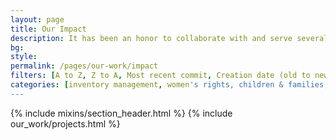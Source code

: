 ```yaml
---
layout: page
title: Our Impact
description: It has been an honor to collaborate with and serve several incredible nonprofits and civic organizations over the years, whose work is making a substantive difference in the world. We are so proud to call these remarkable organizations listed below, our partners!
bg:
style:
permalink: /pages/our-work/impact
filters: [A to Z, Z to A, Most recent commit, Creation date (old to new), Creation date (new to old)]
categories: [inventory management, women's rights, children & families, advocacy, conservation, domestic violence, extinction prevention, community building, foster care, youth issues]
---
```


{% include mixins/section_header.html %}
{% include our_work/projects.html %}
